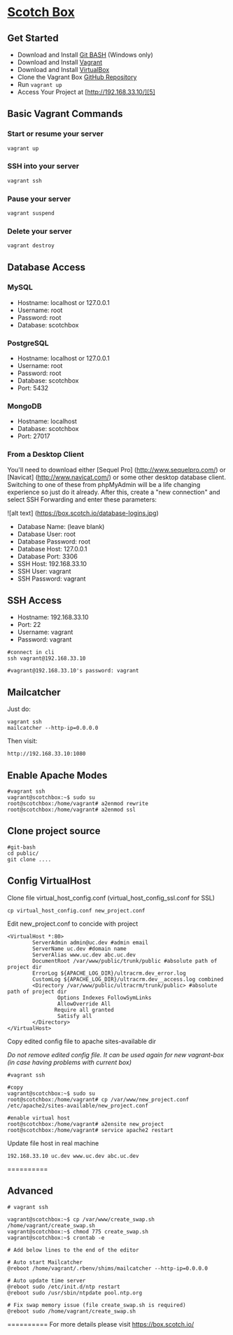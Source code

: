 [Scotch Box][1]
==========

## Get Started

* Download and Install [Git BASH][2] (Windows only)
* Download and Install [Vagrant][3]
* Download and Install [VirtualBox][4]
* Clone the Vagrant Box [GitHub Repository](https://github.com/ceresolutions/vagrant-box.git)
* Run ``` vagrant up ```
* Access Your Project at  [http://192.168.33.10/][5]

## Basic Vagrant Commands


### Start or resume your server
```bash
vagrant up
```

### SSH into your server
```bash
vagrant ssh
```

### Pause your server
```bash
vagrant suspend
```

### Delete your server
```bash
vagrant destroy
```


## Database Access

### MySQL 

- Hostname: localhost or 127.0.0.1
- Username: root
- Password: root
- Database: scotchbox

### PostgreSQL

- Hostname: localhost or 127.0.0.1
- Username: root
- Password: root
- Database: scotchbox
- Port: 5432


### MongoDB

- Hostname: localhost
- Database: scotchbox
- Port: 27017

### From a Desktop Client

You'll need to download either [Sequel Pro] (http://www.sequelpro.com/) or [Navicat] (http://www.navicat.com/) or some other desktop database client. Switching to one of these from phpMyAdmin will be a life changing experience so just do it already. After this, create a "new connection" and select SSH Forwarding and enter these parameters:

![alt text] (https://box.scotch.io/database-logins.jpg)


- Database Name:	(leave blank)
- Database User: root
- Database Password:	root
- Database Host: 127.0.0.1
- Database Port: 3306
- SSH Host: 192.168.33.10
- SSH User: vagrant
- SSH Password: vagrant

## SSH Access

- Hostname: 192.168.33.10
- Port: 22
- Username: vagrant
- Password: vagrant

```
#connect in cli
ssh vagrant@192.168.33.10

#vagrant@192.168.33.10's password: vagrant
```

## Mailcatcher

Just do:

```
vagrant ssh
mailcatcher --http-ip=0.0.0.0
```

Then visit:

```
http://192.168.33.10:1080
```

## Enable Apache Modes
```
#vagrant ssh
vagrant@scotchbox:~$ sudo su
root@scotchbox:/home/vagrant# a2enmod rewrite
root@scotchbox:/home/vagrant# a2enmod ssl
```

## Clone project source
```
#git-bash
cd public/
git clone ....
```

## Config VirtualHost
Clone file virtual_host_config.conf (virtual_host_config_ssl.conf for SSL)
```
cp virtual_host_config.conf new_project.conf
```
Edit new_project.conf to concide with project
```
<VirtualHost *:80>
        ServerAdmin admin@uc.dev #admin email
        ServerName uc.dev #domain name
        ServerAlias www.uc.dev abc.uc.dev
        DocumentRoot /var/www/public/trunk/public #absolute path of project dir
        ErrorLog ${APACHE_LOG_DIR}/ultracrm.dev_error.log
        CustomLog ${APACHE_LOG_DIR}/ultracrm.dev__access.log combined
        <Directory /var/www/public/ultracrm/trunk/public> #absolute path of project dir
                Options Indexes FollowSymLinks
                AllowOverride All
               Require all granted
                Satisfy all
        </Directory>
</VirtualHost>
```
Copy edited config file to apache sites-available dir

*Do not remove edited config file. It can be used again for new vagrant-box (in case having problems with current box)*
```
#vagrant ssh

#copy
vagrant@scotchbox:~$ sudo su
root@scotchbox:/home/vagrant# cp /var/www/new_project.conf /etc/apache2/sites-available/new_project.conf

#enable virtual host
root@scotchbox:/home/vagrant# a2ensite new_project
root@scotchbox:/home/vagrant# service apache2 restart
```

Update file host in real machine
```
192.168.33.10 uc.dev www.uc.dev abc.uc.dev
```
==========
## Advanced

```
# vagrant ssh

vagrant@scotchbox:~$ cp /var/www/create_swap.sh /home/vagrant/create_swap.sh
vagrant@scotchbox:~$ chmod 775 create_swap.sh
vagrant@scotchbox:~$ crontab -e

# Add below lines to the end of the editor

# Auto start Mailcatcher
@reboot /home/vagrant/.rbenv/shims/mailcatcher --http-ip=0.0.0.0

# Auto update time server
@reboot sudo /etc/init.d/ntp restart
@reboot sudo /usr/sbin/ntpdate pool.ntp.org

# Fix swap memory issue (file create_swap.sh is required)
@reboot sudo /home/vagrant/create_swap.sh
```

==========
For more details please visit https://box.scotch.io/

 [1]: https://box.scotch.io/
 [2]: https://git-scm.com/downloads
 [3]: https://www.vagrantup.com/downloads.html
 [4]: https://www.virtualbox.org/wiki/Downloads
 [5]: http://192.168.33.10/
